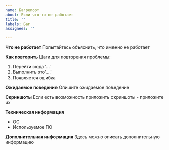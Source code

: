 ```yaml
---
name: Багрепорт
about: Если что-то не работает
title: ''
labels: Баг
assignees: ''

---
```


**Что не работает**
Попытайтесь объяснить, что именно не работает

**Как повторить**
Шаги для повторения проблемы:
1. Перейти сюда '...'
2. Выполнить это'....'
3. Появляется ошибка

**Ожидаемое поведение**
Опишите ожидаемое поведение

**Скриншоты**
Если есть возможность приложить скриншоты - приложите их

**Техническая информация**
 - ОС
 - Используемое ПО

**Дополнительная информация**
Здесь можно описать дополнительную информацию
